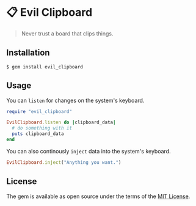# 📋  Evil Clipboard
> Never trust a board that clips things.

## Installation

```shell
$ gem install evil_clipboard
```

## Usage

You can `listen` for changes on the system's keyboard.
```ruby
require "evil_clipboard"

EvilClipboard.listen do |clipboard_data|
  # do something with it
  puts clipboard_data
end
```

You can also continously `inject` data into the system's keyboard.
```ruby
EvilClipboard.inject("Anything you want.")
```

## License

The gem is available as open source under the terms of the [MIT License](https://opensource.org/licenses/MIT).
